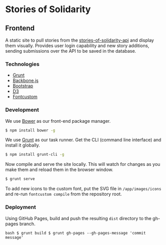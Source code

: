 # Stories of Solidarity

## Frontend 

A static site to pull stories from the [stories-of-solidarity-api](https://github.com/spacedogXYZ/stories-of-solidarity-api) and display them visually. Provides user login capability and new story additions, sending submissions over the API to be saved in the database.

### Technologies

* [Grunt](http://gruntjs.com)
* [Backbone.js](http://backbonejs.org)
* [Bootstrap](http://getbootstrap.com)
* [D3](http://d3js.org)
* [Fontcustom](http://fontcustom.com)

### Development

We use [Bower](http://bower.io/) as our front-end package manager.

```bash
$ npm install bower -g
```

We use [Grunt](http://gruntjs.com/) as our task runner. Get the CLI (command line interface) and install it globally.

```bash
$ npm install grunt-cli -g
```

Now compile and serve the site locally. This will watch for changes as you make them and reload them in the browser window.
```bash
$ grunt serve
```

To add new icons to the custom font, put the SVG file in `/app/images/icons` and re-run `fontcustom compile` from the repository root.

### Deployment

Using GitHub Pages, build and push the resulting `dist` directory to the gh-pages branch.

``bash
$ grunt build
$ grunt gh-pages --gh-pages-message 'commit message'
``